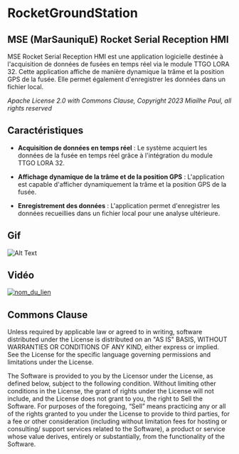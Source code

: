 # RocketGroundStation

## MSE (MarSauniquE) Rocket Serial Reception HMI

MSE Rocket Serial Reception HMI est une application logicielle destinée à l'acquisition de données de fusées en temps réel via le module TTGO LORA 32. Cette application affiche de manière dynamique la trâme et la position GPS de la fusée. Elle permet également d'enregistrer les données dans un fichier local.

*Apache License 2.0 with Commons Clause, Copyright 2023 Miailhe Paul, all rights reserved*

## Caractéristiques

- **Acquisition de données en temps réel** : Le système acquiert les données de la fusée en temps réel grâce à l'intégration du module TTGO LORA 32.

- **Affichage dynamique de la trâme et de la position GPS** : L'application est capable d'afficher dynamiquement la trâme et la position GPS de la fusée.

- **Enregistrement des données** : L'application permet d'enregistrer les données recueillies dans un fichier local pour une analyse ultérieure.

## Gif

![Alt Text](https://github.com/axpaul/RocketGroundStation/blob/main/video%20Qt/test%20GPS%20n%C2%B02.gif)

## Vidéo 

[![nom_du_lien](http://img.youtube.com/vi/_3WRKk8k2yQ/0.jpg)](http://www.youtube.com/watch?v=_3WRKk8k2yQ "Démo IHM")


## Commons Clause

Unless required by applicable law or agreed to in writing, software distributed under the License is distributed on an "AS IS" BASIS, 
WITHOUT WARRANTIES OR CONDITIONS OF ANY KIND, either express or implied. See the License for the specific language governing permissions and limitations under the License.

The Software is provided to you by the Licensor under the License, as defined below, subject to the following condition.
Without limiting other conditions in the License, the grant of rights under the License will not include, and the License does not grant to you, the right to Sell the Software.
For purposes of the foregoing, “Sell” means practicing any or all of the rights granted to you under the License to provide to third parties, for a fee or other consideration (including without limitation fees for hosting or consulting/ support services related to the Software), a product or service whose value derives, entirely or substantially, from the functionality of the Software.

